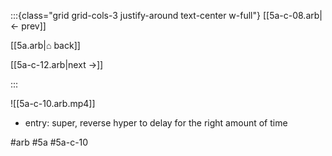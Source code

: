 :::{class="grid grid-cols-3 justify-around text-center w-full"}
[[5a-c-08.arb|← prev]]

[[5a.arb|⌂ back]]

[[5a-c-12.arb|next →]]

:::

![[5a-c-10.arb.mp4]]

* entry: super, reverse hyper to delay for the right amount of time

#arb #5a #5a-c-10

